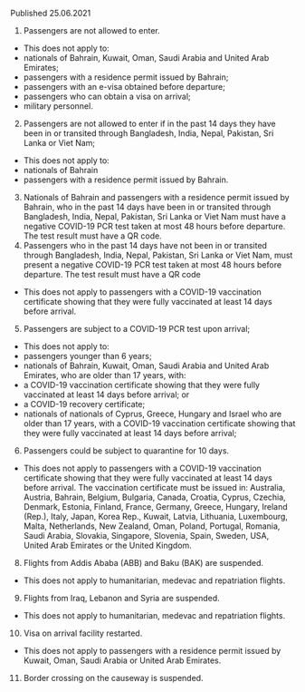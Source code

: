 Published 25.06.2021
1. Passengers are not allowed to enter.
- This does not apply to:
- nationals of Bahrain, Kuwait, Oman, Saudi Arabia and United Arab Emirates;
- passengers with a residence permit issued by Bahrain;
- passengers with an e-visa obtained before departure;
- passengers who can obtain a visa on arrival;
- military personnel.
2. Passengers are not allowed to enter if in the past 14 days they have been in or transited through Bangladesh, India, Nepal, Pakistan, Sri Lanka or Viet Nam;
- This does not apply to: 
- nationals of Bahrain 
- passengers with a residence permit issued by Bahrain.
3. Nationals of Bahrain and passengers with a residence permit issued by Bahrain, who in the past 14 days have been in or transited through Bangladesh, India, Nepal, Pakistan, Sri Lanka or Viet Nam must have a negative COVID-19 PCR test taken at most 48 hours before departure. The test result must have a QR code.
4. Passengers who in the past 14 days have not been in or transited through Bangladesh, India, Nepal, Pakistan, Sri Lanka or Viet Nam, must present a negative COVID-19 PCR test taken at most 48 hours before departure. The test result must have a QR code
- This does not apply to passengers with a COVID-19 vaccination certificate showing that they were fully vaccinated at least 14 days before arrival. 
5. Passengers are subject to a COVID-19 PCR test upon arrival;
- This does not apply to:
- passengers younger than 6 years; 
- nationals of Bahrain, Kuwait, Oman, Saudi Arabia and United Arab Emirates, who are older than 17 years, with:
- a COVID-19 vaccination certificate showing that they were fully vaccinated at least 14 days before arrival; or
- a COVID-19 recovery certificate;
- nationals of nationals of Cyprus, Greece, Hungary and Israel who are older than 17 years, with a COVID-19 vaccination certificate showing that they were fully vaccinated at least 14 days before arrival; 
6. Passengers could be subject to quarantine for 10 days.
- This does not apply to passengers with a COVID-19 vaccination certificate showing that they were fully vaccinated at least 14 days before arrival. The vaccination certificate must be issued in: Australia, Austria, Bahrain, Belgium, Bulgaria, Canada, Croatia, Cyprus, Czechia, Denmark, Estonia, Finland, France, Germany, Greece, Hungary, Ireland (Rep.), Italy, Japan, Korea Rep., Kuwait, Latvia, Lithuania, Luxembourg, Malta, Netherlands, New Zealand, Oman, Poland, Portugal, Romania, Saudi Arabia, Slovakia, Singapore, Slovenia, Spain, Sweden, USA, United Arab Emirates or the United Kingdom. 
8. Flights from Addis Ababa (ABB) and Baku (BAK) are suspended.
- This does not apply to humanitarian, medevac and repatriation flights.
9. Flights from Iraq, Lebanon and Syria are suspended.
- This does not apply to humanitarian, medevac and repatriation flights.
10. Visa on arrival facility restarted.
- This does not apply to passengers with a residence permit issued by Kuwait, Oman, Saudi Arabia or United Arab Emirates.
11. Border crossing on the causeway is suspended.

